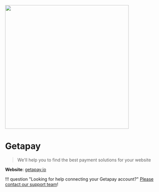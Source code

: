 <img src="https://static.openfintech.io/payment_providers/getapay/logo.svg?w=400" width="400px" >

# Getapay

> We'll help you to find the best payment solutions for your website

**Website**: [getapay.io](https://getapay.io/en/)

!!! question "Looking for help connecting your Getapay account?"
    <!--email_off-->[Please contact our support team](mailto:{{custom.support_email}})<!--/email_off-->!